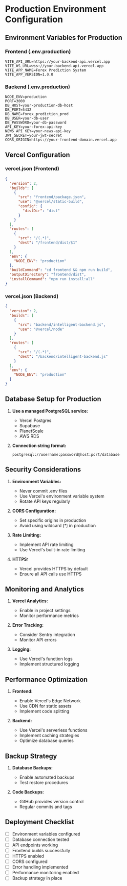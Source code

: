 # Production Environment Configuration

## Environment Variables for Production

### Frontend (.env.production)
```env
VITE_API_URL=https://your-backend-api.vercel.app
VITE_WS_URL=wss://your-backend-api.vercel.app
VITE_APP_NAME=Forex Prediction System
VITE_APP_VERSION=1.0.0
```

### Backend (.env.production)
```env
NODE_ENV=production
PORT=3000
DB_HOST=your-production-db-host
DB_PORT=5432
DB_NAME=forex_prediction_prod
DB_USER=your-db-user
DB_PASSWORD=your-db-password
API_KEY=your-forex-api-key
NEWS_API_KEY=your-news-api-key
JWT_SECRET=your-jwt-secret
CORS_ORIGIN=https://your-frontend-domain.vercel.app
```

## Vercel Configuration

### vercel.json (Frontend)
```json
{
  "version": 2,
  "builds": [
    {
      "src": "frontend/package.json",
      "use": "@vercel/static-build",
      "config": {
        "distDir": "dist"
      }
    }
  ],
  "routes": [
    {
      "src": "/(.*)",
      "dest": "/frontend/dist/$1"
    }
  ],
  "env": {
    "NODE_ENV": "production"
  },
  "buildCommand": "cd frontend && npm run build",
  "outputDirectory": "frontend/dist",
  "installCommand": "npm run install:all"
}
```

### vercel.json (Backend)
```json
{
  "version": 2,
  "builds": [
    {
      "src": "backend/intelligent-backend.js",
      "use": "@vercel/node"
    }
  ],
  "routes": [
    {
      "src": "/(.*)",
      "dest": "/backend/intelligent-backend.js"
    }
  ],
  "env": {
    "NODE_ENV": "production"
  }
}
```

## Database Setup for Production

1. **Use a managed PostgreSQL service:**
   - Vercel Postgres
   - Supabase
   - PlanetScale
   - AWS RDS

2. **Connection string format:**
   ```
   postgresql://username:password@host:port/database
   ```

## Security Considerations

1. **Environment Variables:**
   - Never commit .env files
   - Use Vercel's environment variable system
   - Rotate API keys regularly

2. **CORS Configuration:**
   - Set specific origins in production
   - Avoid using wildcard (*) in production

3. **Rate Limiting:**
   - Implement API rate limiting
   - Use Vercel's built-in rate limiting

4. **HTTPS:**
   - Vercel provides HTTPS by default
   - Ensure all API calls use HTTPS

## Monitoring and Analytics

1. **Vercel Analytics:**
   - Enable in project settings
   - Monitor performance metrics

2. **Error Tracking:**
   - Consider Sentry integration
   - Monitor API errors

3. **Logging:**
   - Use Vercel's function logs
   - Implement structured logging

## Performance Optimization

1. **Frontend:**
   - Enable Vercel's Edge Network
   - Use CDN for static assets
   - Implement code splitting

2. **Backend:**
   - Use Vercel's serverless functions
   - Implement caching strategies
   - Optimize database queries

## Backup Strategy

1. **Database Backups:**
   - Enable automated backups
   - Test restore procedures

2. **Code Backups:**
   - GitHub provides version control
   - Regular commits and tags

## Deployment Checklist

- [ ] Environment variables configured
- [ ] Database connection tested
- [ ] API endpoints working
- [ ] Frontend builds successfully
- [ ] HTTPS enabled
- [ ] CORS configured
- [ ] Error handling implemented
- [ ] Performance monitoring enabled
- [ ] Backup strategy in place
